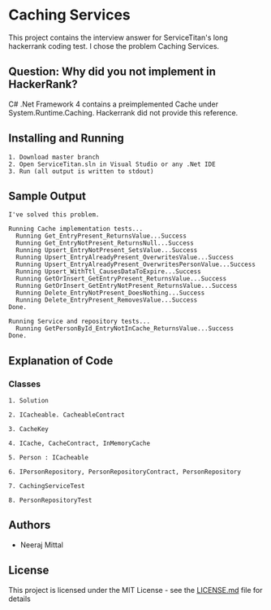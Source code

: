 # Caching Services

This project contains the interview answer for ServiceTitan's long hackerrank coding test. I chose the problem Caching Services.

## Question: Why did you not implement in HackerRank?
C# .Net Framework 4 contains a preimplemented Cache under System.Runtime.Caching. Hackerrank did not provide this reference.

## Installing and Running

```
1. Download master branch
2. Open ServiceTitan.sln in Visual Studio or any .Net IDE
3. Run (all output is written to stdout)
```

## Sample Output

```
I've solved this problem.

Running Cache implementation tests...
  Running Get_EntryPresent_ReturnsValue...Success
  Running Get_EntryNotPresent_ReturnsNull...Success
  Running Upsert_EntryNotPresent_SetsValue...Success
  Running Upsert_EntryAlreadyPresent_OverwritesValue...Success
  Running Upsert_EntryAlreadyPresent_OverwritesPersonValue...Success
  Running Upsert_WithTtl_CausesDataToExpire...Success
  Running GetOrInsert_GetEntryPresent_ReturnsValue...Success
  Running GetOrInsert_GetEntryNotPresent_ReturnsValue...Success
  Running Delete_EntryNotPresent_DoesNothing...Success
  Running Delete_EntryPresent_RemovesValue...Success
Done.

Running Service and repository tests...
  Running GetPersonById_EntryNotInCache_ReturnsValue...Success
Done.
```

## Explanation of Code

### Classes
```
1. Solution

2. ICacheable. CacheableContract

3. CacheKey

4. ICache, CacheContract, InMemoryCache

5. Person : ICacheable

6. IPersonRepository, PersonRepositoryContract, PersonRepository

7. CachingServiceTest

8. PersonRepositoryTest

```



## Authors

* Neeraj Mittal

## License

This project is licensed under the MIT License - see the [LICENSE.md](LICENSE.md) file for details
